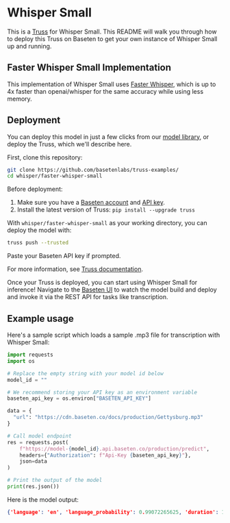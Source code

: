# Whisper Small

This is a [Truss](https://truss.baseten.co/) for Whisper Small. This README will walk you through how to deploy this Truss on Baseten to get your own instance of Whisper Small up and running.

## Faster Whisper Small Implementation

This implementation of Whisper Small uses [Faster Whisper](https://github.com/SYSTRAN/faster-whisper/tree/master), which is up to 4x faster than openai/whisper for the same accuracy while using less memory.

## Deployment

You can deploy this model in just a few clicks from our [model library](), or deploy the Truss, which we'll describe here.

First, clone this repository:

```sh
git clone https://github.com/basetenlabs/truss-examples/
cd whisper/faster-whisper-small
```

Before deployment:

1. Make sure you have a [Baseten account](https://app.baseten.co/signup) and [API key](https://app.baseten.co/settings/account/api_keys).
2. Install the latest version of Truss: `pip install --upgrade truss`

With `whisper/faster-whisper-small` as your working directory, you can deploy the model with:

```sh
truss push --trusted
```

Paste your Baseten API key if prompted.

For more information, see [Truss documentation](https://truss.baseten.co).

Once your Truss is deployed, you can start using Whisper Small for inference! Navigate to the [Baseten UI](https://app.baseten.co/models) to watch the model build and deploy and invoke it via the REST API for tasks like transcription.

## Example usage

Here's a sample script which loads a sample .mp3 file for transcription with Whisper Small:

```python
import requests
import os

# Replace the empty string with your model id below
model_id = ""

# We recommend storing your API key as an environment variable
baseten_api_key = os.environ["BASETEN_API_KEY"]

data = {
  "url": "https://cdn.baseten.co/docs/production/Gettysburg.mp3"
}

# Call model endpoint
res = requests.post(
    f"https://model-{model_id}.api.baseten.co/production/predict",
    headers={"Authorization": f"Api-Key {baseten_api_key}"},
    json=data
)

# Print the output of the model
print(res.json())
```

Here is the model output:
```json
{'language': 'en', 'language_probability': 0.99072265625, 'duration': 11.52, 'segments': [{'text': ' Four score and seven years ago, our fathers brought forth upon this continent a new nation', 'start': 0.0, 'end': 6.5200000000000005}, {'text': ' conceived in liberty and dedicated to the proposition that all men are created equal.', 'start': 6.5200000000000005, 'end': 11.0}]}
```